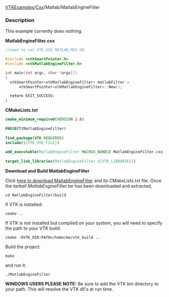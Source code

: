 [VTKExamples](/index/)/[Cxx](/Cxx)/Matlab/MatlabEngineFilter

### Description
This example currently does nothing. 

**MatlabEngineFilter.cxx**
```c++
//need to set VTK_USE_MATLAB_MEX ON

#include <vtkSmartPointer.h>
#include <vtkMatlabEngineFilter.h>

int main(int argc, char *argv[])
{
  vtkSmartPointer<vtkMatlabEngineFilter> matlabFilter = 
      vtkSmartPointer<vtkMatlabEngineFilter>::New();

  return EXIT_SUCCESS;
}
```
**CMakeLists.txt**
```cmake
cmake_minimum_required(VERSION 2.8)
 
PROJECT(MatlabEngineFilter)
 
find_package(VTK REQUIRED)
include(${VTK_USE_FILE})
 
add_executable(MatlabEngineFilter MACOSX_BUNDLE MatlabEngineFilter.cxx)
 
target_link_libraries(MatlabEngineFilter ${VTK_LIBRARIES})
```

**Download and Build MatlabEngineFilter**

Click [here to download MatlabEngineFilter](https://github.com/lorensen/VTKWikiExamplesTarballs/raw/master/MatlabEngineFilter.tar) and its *CMakeLists.txt* file.
Once the *tarball MatlabEngineFilter.tar* has been downloaded and extracted,
```
cd MatlabEngineFilter/build 
```
If VTK is installed:
```
cmake ..
```
If VTK is not installed but compiled on your system, you will need to specify the path to your VTK build:
```
cmake -DVTK_DIR:PATH=/home/me/vtk_build ..
```
Build the project:
```
make
```
and run it:
```
./MatlabEngineFilter
```
**WINDOWS USERS PLEASE NOTE:** Be sure to add the VTK bin directory to your path. This will resolve the VTK dll's at run time.


